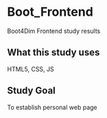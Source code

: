 # Boot_Frontend
Boot4Dim Frontend study results

## What this study uses
HTML5, CSS, JS

## Study Goal
To establish personal web page
